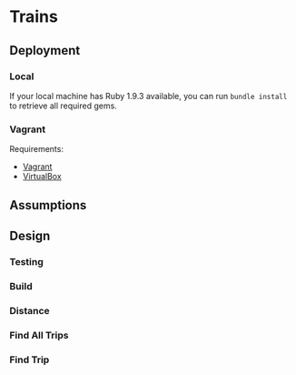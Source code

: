 # Trains

## Deployment

### Local

If your local machine has Ruby 1.9.3 available, you can run `bundle install` to retrieve all required gems.

### Vagrant

Requirements:

* [Vagrant](http://www.vagrantup.com/)
* [VirtualBox](https://www.virtualbox.org/)

## Assumptions

###

## Design

### Testing

### Build

### Distance

### Find All Trips

### Find Trip
